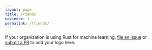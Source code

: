 ```yaml
---
layout: page
title: Friends
navindex: 1
permalink: /friends/
---
```


If your organization is using Rust for machine learning,
[file an issue](https://github.com/anowell/are-we-learning-yet/issues/new?title=New+Website+Logo%3A+NAME%0A&body=To+list+your+organization%27s+logo+on+the+Are+We+Learning+Yet+website%2C+provide+the+following+information.%0D%0A%0D%0A-+Organization+name%3A+%28as+you+want+it+displayed%29%0D%0A-+Homepage+url%3A+%28homepage%2Fprimary+entry+point+for+users%29%0D%0A-+Logo+url%3A+%28svg+or+png+over+400x200px+with+transparent+backgrounds%29%0D%0A-+How+you+are+using+Rust+for+ML%3A+%28preferably+with+hyperlink+to+blog+post+explaining+how%29)
or [submit a PR](https://github.com/anowell/are-we-learning-yet/blob/master/_data/friends.yaml) to add your logo here.